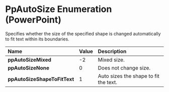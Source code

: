 
# PpAutoSize Enumeration (PowerPoint)

Specifies whether the size of the specified shape is changed automatically to fit text within its boundaries. 



|**Name**|**Value**|**Description**|
|:-----|:-----|:-----|
| **ppAutoSizeMixed**|-2|Mixed size.|
| **ppAutoSizeNone**|0|Does not change size.|
| **ppAutoSizeShapeToFitText**|1|Auto sizes the shape to fit the text.|

